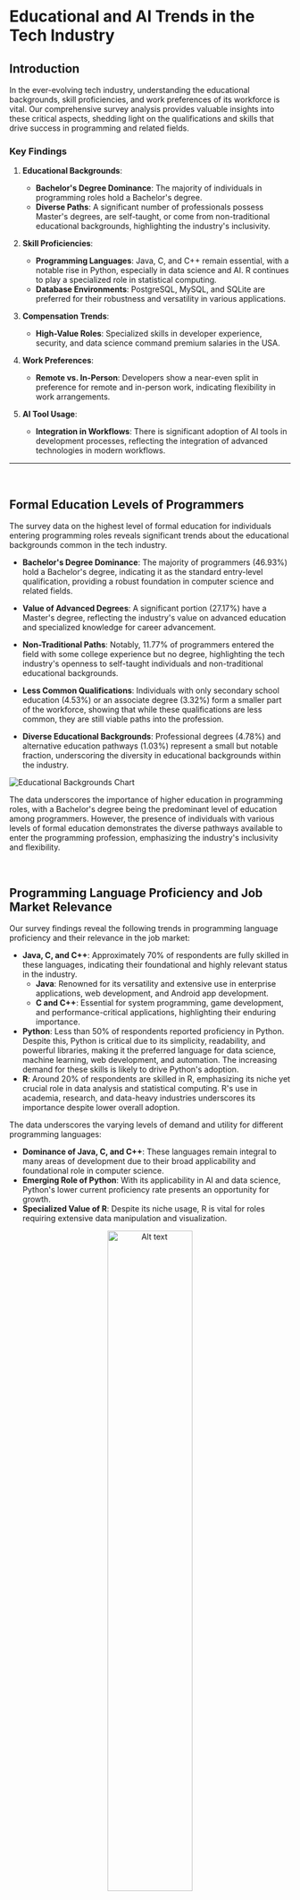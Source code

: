 
# Educational and AI Trends in the Tech Industry

## Introduction

In the ever-evolving tech industry, understanding the educational backgrounds, skill proficiencies, and work preferences of its workforce is vital. Our comprehensive survey analysis provides valuable insights into these critical aspects, shedding light on the qualifications and skills that drive success in programming and related fields.

### Key Findings

1. **Educational Backgrounds**: 
   - **Bachelor's Degree Dominance**: The majority of individuals in programming roles hold a Bachelor's degree.
   - **Diverse Paths**: A significant number of professionals possess Master's degrees, are self-taught, or come from non-traditional educational backgrounds, highlighting the industry's inclusivity.

2. **Skill Proficiencies**:
   - **Programming Languages**: Java, C, and C++ remain essential, with a notable rise in Python, especially in data science and AI. R continues to play a specialized role in statistical computing.
   - **Database Environments**: PostgreSQL, MySQL, and SQLite are preferred for their robustness and versatility in various applications.

3. **Compensation Trends**:
   - **High-Value Roles**: Specialized skills in developer experience, security, and data science command premium salaries in the USA.

4. **Work Preferences**:
   - **Remote vs. In-Person**: Developers show a near-even split in preference for remote and in-person work, indicating flexibility in work arrangements.

5. **AI Tool Usage**:
   - **Integration in Workflows**: There is significant adoption of AI tools in development processes, reflecting the integration of advanced technologies in modern workflows.

****
<br>

## Formal Education Levels of Programmers

The survey data on the highest level of formal education for individuals entering programming roles reveals significant trends about the educational backgrounds common in the tech industry.

- **Bachelor's Degree Dominance**: The majority of programmers (46.93%) hold a Bachelor's degree, indicating it as the standard entry-level qualification, providing a robust foundation in computer science and related fields.
  
- **Value of Advanced Degrees**: A significant portion (27.17%) have a Master's degree, reflecting the industry's value on advanced education and specialized knowledge for career advancement.
  
- **Non-Traditional Paths**: Notably, 11.77% of programmers entered the field with some college experience but no degree, highlighting the tech industry's openness to self-taught individuals and non-traditional educational backgrounds.
  
- **Less Common Qualifications**: Individuals with only secondary school education (4.53%) or an associate degree (3.32%) form a smaller part of the workforce, showing that while these qualifications are less common, they are still viable paths into the profession.
  
- **Diverse Educational Backgrounds**: Professional degrees (4.78%) and alternative education pathways (1.03%) represent a small but notable fraction, underscoring the diversity in educational backgrounds within the industry.

![Educational Backgrounds Chart](Charts/6.png)

The data underscores the importance of higher education in programming roles, with a Bachelor's degree being the predominant level of education among programmers. However, the presence of individuals with various levels of formal education demonstrates the diverse pathways available to enter the programming profession, emphasizing the industry's inclusivity and flexibility.

<br>

## Programming Language Proficiency and Job Market Relevance

Our survey findings reveal the following trends in programming language proficiency and their relevance in the job market:

- **Java, C, and C++**: Approximately 70% of respondents are fully skilled in these languages, indicating their foundational and highly relevant status in the industry. 
  - **Java**: Renowned for its versatility and extensive use in enterprise applications, web development, and Android app development.
  - **C and C++**: Essential for system programming, game development, and performance-critical applications, highlighting their enduring importance.
- **Python**: Less than 50% of respondents reported proficiency in Python. Despite this, Python is critical due to its simplicity, readability, and powerful libraries, making it the preferred language for data science, machine learning, web development, and automation. The increasing demand for these skills is likely to drive Python's adoption.
- **R**: Around 20% of respondents are skilled in R, emphasizing its niche yet crucial role in data analysis and statistical computing. R's use in academia, research, and data-heavy industries underscores its importance despite lower overall adoption.

The data underscores the varying levels of demand and utility for different programming languages:
- **Dominance of Java, C, and C++**: These languages remain integral to many areas of development due to their broad applicability and foundational role in computer science.
- **Emerging Role of Python**: With its applicability in AI and data science, Python's lower current proficiency rate presents an opportunity for growth.
- **Specialized Value of R**: Despite its niche usage, R is vital for roles requiring extensive data manipulation and visualization.

<p align="center">
  <img src="Charts/7.png" alt="Alt text" width="55%">
 
</p>


Understanding these trends enables both current professionals and aspiring programmers to prioritize their learning to align with market needs, ensuring they stay competitive and capable of meeting industry demands.

<br>

## Global Disparities in Programming Job Entries

The survey data on job entries by country reveals significant disparities in the number of professionals entering the programming field across different nations. Here are the details and arguments about the top three countries in terms of entries into this job area:

### United States of America (11,852 entries)
The United States leads by a substantial margin, with 11,852 entries. This dominance can be attributed to several factors:
- **Robust Tech Industry**: Numerous global tech giants headquartered in the US offer extensive job opportunities.
- **Educational Excellence**: The US educational system produces a high number of graduates in computer science and related fields, supported by world-renowned universities and a strong emphasis on STEM education.
- **Entrepreneurial Culture**: Significant venture capital investment in tech startups creates a fertile environment for programming professionals.

### Germany (3,969 entries)
Germany ranks second with 3,969 entries. As Europe’s largest economy, Germany has a strong industrial base and a growing tech sector.
- **Engineering Prowess**: Known for its engineering excellence, Germany is advancing in fields like automotive technology, industrial automation, and renewable energy, all of which require substantial software development expertise.
- **Quality Education**: The country's emphasis on high-quality education and vocational training contributes to a steady influx of skilled programmers into the job market.

### United Kingdom of Great Britain and Northern Ireland (3,536 entries)
The United Kingdom follows closely with 3,536 entries.
- **Established Tech Industry**: Significant tech hubs in London, Manchester, and Edinburgh drive demand for programming talent.
- **Higher Education System**: Leading universities in the UK produce a steady stream of computer science graduates, underpinning its position as a major player in the tech industry.

The disparity in job entries across different countries highlights the varying levels of development and investment in the tech sector globally. Countries like the United States, Germany, and the United Kingdom have established themselves as leading tech hubs due to a combination of strong educational systems, significant economic investment in technology, and a vibrant industry ecosystem that supports innovation and job creation.

In contrast, countries with minimal entries, such as Tajikistan and the Lao People's Democratic Republic, often face economic and infrastructural challenges that hinder the development of a robust tech industry. Limited access to quality education in technology-related fields and fewer job opportunities in the tech sector contribute to the low number of programming professionals in these regions.

![Global Disparities in Programming Job Entries](Charts/8.png)
These findings underscore the importance of strategic investments in education, infrastructure, and industry support to foster a thriving tech ecosystem capable of attracting and nurturing programming talent.

<br>

## Top Utilized and Preferences in Database Environments

The survey data reveals interesting trends in database environments where developers have done extensive work over the past year and their preferences for the upcoming year.

- **PostgreSQL (15.71%)**: Leads the pack, highlighting its popularity due to its robustness, scalability, and open-source nature.
- **MySQL (14.17%)**: Follows closely, reflecting its widespread use in web applications and as a reliable relational database management system.
- **SQLite (10.65%)**: Notable for its lightweight and self-contained nature, making it popular for mobile and embedded applications.
- **MongoDB (8.8%) and Microsoft SQL Server (8.78%)**: Show significant usage, emphasizing their roles in handling large datasets and enterprise-level applications respectively.
- **Redis (7.04%) and MariaDB (6.07%)**: Appreciated for their performance and compatibility.
- **Elasticsearch (4.62%), DynamoDB (3.06%), and Oracle (3.38%)**: Serve specialized needs in search, NoSQL databases, and large-scale enterprise solutions.

Looking ahead, the preferences for database environments indicate a continued reliance on established technologies with strong community support and versatility.

- **PostgreSQL and MySQL's high ratios**: Suggest developers value their ongoing evolution and reliability.
- **SQLite's considerable ratio**: Underlines the growing trend towards mobile and lightweight applications.
- **Interest in MongoDB and Microsoft SQL Server**: Indicates a sustained need for flexible, scalable, and robust database solutions.
- **Redis's popularity**: Points to the importance of in-memory data structure stores for caching and real-time analytics.
- **Specialized roles of Elasticsearch, DynamoDB, and Oracle**: Continue to secure their places in the ecosystem, catering to niche but critical areas of application development.

These insights highlight the dynamic and diverse nature of database environment preferences among developers. 
![](Charts/5.png)
<br>

## Programming Languages Worked With Compared to the Programming Languages Developers Want to Work With

The survey reveals that C, Java, JavaScript, and Python are the most utilized programming languages, with usage counts of 54,823, 35,891, 30,538, and 29,245 respectively. In contrast, languages such as Visual Basic (1,097), APL (277), and Flow (138) are among the least used.

Several factors may contribute to these findings:
- **C**: Its prominence can be attributed to its foundational role in system programming and its efficiency in resource-constrained environments.
- **Java**: Widespread use in enterprise applications, coupled with its portability across platforms, ensures its continued popularity.
- **JavaScript**: Essential role in web development makes it indispensable for front-end developers.
- **Python**: Simplicity and versatility, particularly in data science, artificial intelligence, and academic research, bolster its usage.

On the other hand, less popular languages like Visual Basic, APL, and Flow are either considered outdated, have niche applications, or lack the extensive community and industry support that bolster the popularity of more commonly used languages. This disparity in usage highlights the influence of industry demands, community support, and the evolving nature of technology on programming language adoption.

### Most Languages Worked With
| Rank | Programming Language | Usage Count |
|------|----------------------|-------------|
| 1    | C                    | 66,235      |
| 2    | Java                 | 55,724      |
| 3    | JavaScript           | 48,991      |
| 4    | HTML/CSS             | 39,916      |
| 5    | SQL                  | 38,804      |
| 6    | Python               | 35,888      |
| 7    | C++                  | 15,304      |
| 8    | Visual Basic         | 3,157       |
| 9    | Flow                 | 194         |
| 10   | APL                  | 151         |

The survey data indicates that the most desired programming languages to work with are C, Java, JavaScript, and Python, with respective interest counts of 54,823, 35,891, 30,538, and 29,245. Conversely, languages such as Flow (138), APL (277), and Visual Basic (1,097) are the least desired. This trend mirrors the actual usage patterns and can be attributed to several factors:
- **C**: Demand remains high due to its critical role in system-level programming and performance-critical applications.
- **Java**: Robust ecosystem and strong presence in enterprise environments make it a preferred choice among developers.
- **JavaScript**: Highly sought after due to its indispensability in web development and the ongoing expansion of web technologies.
- **Python**: Driven by its readability, ease of use, and powerful capabilities in emerging fields like data science, machine learning, and automation.

  ![Programming Language Usage and Preference](Charts/1.png)

On the other hand, Flow, APL, and Visual Basic are less desired due to their limited application scope, lack of modern use cases, and relatively smaller communities. Visual Basic, once popular for Windows application development, has seen a decline with the rise of more modern languages. APL, known for its niche in array processing, does not attract widespread interest due to its specialized nature. Flow, being a newer and less established language, has not yet garnered significant attention or adoption. These findings reflect the alignment between industry demands, the evolution of technology, and the preferences of the developer community in selecting programming languages for current and future projects.

### Most Languages Wanted to Work With
| Rank | Programming Language | Interest Count |
|------|----------------------|----------------|
| 1    | C                    | 54,823         |
| 2    | Java                 | 35,891         |
| 3    | JavaScript           | 30,538         |
| 4    | Python               | 29,245         |
| 5    | SQL                  | 26,772         |
| 6    | HTML/CSS             | 25,663         |
| 7    | C++                  | 10,668         |
| 8    | Visual Basic         | 1,097          |
| 9    | APL                  | 277            |
| 10   | Flow                 | 138            |

<br>

## Web Frameworks Worked With Compared to the Web Frameworks Developers Want to Work With

The survey data presents a clear picture of the current and desired usage of various web frameworks. **React** emerges as the most used web framework with 26,150 users and also tops the list of frameworks developers most want to work with, with 21,653 expressing interest. This can be attributed to React's robust ecosystem, extensive community support, and flexibility in building dynamic user interfaces.

**ASP.NET** and its modern variant **ASP.NET Core** also feature prominently. ASP.NET has 13,417 users, while ASP.NET Core is used by 11,341 developers. However, when it comes to future interest, ASP.NET garners 10,397 responses, and ASP.NET Core has 9,561, indicating a strong, sustained interest in these frameworks due to their reliability, performance, and integration with the Microsoft ecosystem.

**Next.js**, a framework built on top of React, is used by 10,483 developers and ranks second in desirability with 12,273 developers wanting to work with it. This reflects the growing trend towards server-side rendering and static site generation capabilities that Next.js offers, making it a popular choice for modern web development.

On the other end of the spectrum, frameworks like **Elm**, **Lit**, and **Qwik** are the least used and desired. Elm, with 516 current users and 924 developers interested in working with it, appeals to a niche audience due to its focus on functional programming and guaranteed absence of runtime exceptions. Lit, with 446 current users and 570 wanting to use it, and Qwik, with 323 users and 1,852 expressing interest, are emerging frameworks. While they are not widely adopted yet, the interest in Qwik suggests curiosity about its performance optimizations and innovative approach to modern web development.

![Web Framework Usage and Preference](Charts/2.png)

The comparison between current usage and future interest highlights a few key trends: established frameworks like React and Next.js continue to dominate due to their versatility and strong community support. ASP.NET frameworks maintain a strong presence, driven by their enterprise-grade capabilities. Meanwhile, emerging frameworks are generating interest, pointing to a future where performance and innovation could redefine the web development landscape.

### Web Frameworks Wanted to Work With
| Rank | Web Framework | Interest Count |
|------|---------------|----------------|
| 1    | React         | 21,653         |
| 2    | Next.js       | 12,273         |
| 3    | ASP.NET       | 10,397         |
| 4    | ASP.NET Core  | 9,561          |
| 5    | Qwik          | 1,852          |
| 6    | Elm           | 924            |
| 7    | Lit           | 570            |

### Web Frameworks Have Worked With
| Rank | Web Framework  | User Count |
|------|----------------|------------|
| 1    | React          | 26,150     |
| 2    | ASP.NET        | 13,417     |
| 3    | ASP.NET Core   | 11,341     |
| 4    | Next.js        | 10,483     |
| 5    | Elm            | 516        |
| 6    | Lit            | 446        |
| 7    | Qwik           | 323        |

<br>

## USA Top Ten Developer Types and Their Salaries with One Year of Experience

The survey data on annual total compensation across various tech roles in the USA highlights why the tech industry is considered one of the highest-paying industries. The data reveals that the highest compensation (with 1 year of experience) is being received by a **back-end developer**, with an annual compensation of $400,000. This is likely due to the critical role they play in building and maintaining the server-side logic of applications, which is crucial for ensuring the performance and reliability of services.

**Data scientist/Machine learning specialists** stand second on the list, with a total compensation of $300,000. This high compensation reflects the increasing demand for expertise in AI and data analytics, as these professionals drive innovation and provide valuable insights across industries.

**Hardware engineers** and **security professionals** each receive $250,000 annually. Hardware engineers are essential for developing and improving the physical components of technology, while security professionals are critical for protecting systems and data, a role that has gained heightened importance due to the rise in cyber threats.

Other roles such as **Developer Experience** ($230,000), **Developer for desktop or enterprise applications** ($220,000), and **full-stack developers** ($206,000) are also amongst the top salaried roles. The Developer Experience role, which focuses on improving the workflow and tools for developers, highlights the value placed on productivity and efficiency in software development processes.

This data underscores the varying levels of compensation tied to different specialties within the tech industry, reflecting market demand, the complexity of the roles, and the critical nature of the skills required. The high compensation for back-end developers, data scientists, and security professionals highlights their pivotal role in the current technological landscape.

### Top Ten Highest Salaries (USD)

| Rank | Working Area                                  | Total Compensation (USD) |
|------|-----------------------------------------------|--------------------------|
| 1    | Developer, back-end                          | 400,000                  |
| 2    | Data scientist or machine learning specialist| 300,000                  |
| 3    | Hardware Engineer                             | 250,000                  |
| 4    | Security professional                         | 250,000                  |
| 5    | Other working areas                           | 238,000                  |
| 6    | Developer Experience                          | 230,000                  |
| 7    | Security professional                         | 225,000                  |
| 8    | Developer, desktop or enterprise applications| 220,000                  |
| 9    | Developer, back-end                          | 220,000                  |
| 10   | Developer, full-stack                        | 206,000                  |

Further exploratory analysis of the data reveals the tech roles that, on average, earn the highest salaries. The role of **Developer Experience** tops the list with an average salary of $230,000, reflecting the high value placed on optimizing developer workflows and tools, which are crucial for enhancing productivity and efficiency in software development.

**Security professionals** follow, with an average salary of $188,666.67. This underscores the significant emphasis on cybersecurity, as protecting data and systems from breaches has become paramount in an increasingly digital world.

Developers specializing in **game or graphics development** earn an average of $155,000 annually. This high salary highlights the niche skills required in the gaming and graphics industry, which demand creativity and technical expertise.

**Hardware engineers** and **cloud infrastructure engineers** have average salaries of $137,800 and $137,645, respectively. Hardware engineers are vital for designing and developing physical computing components, while cloud infrastructure engineers ensure the reliability and scalability of cloud services, both essential roles in the tech ecosystem.

**Data scientists or machine learning specialists** earn an average of $134,250, reflecting the demand for expertise in data analytics and AI, which drive innovation and strategic decision-making in various industries.

**Back-end developers** have an average salary of $116,746.15, indicating the importance of their role in maintaining the server-side logic of applications, which is crucial for the performance and functionality of services.

**Research & Development roles** and **data engineers** earn average salaries of $114,666.67 and $113,333.33, respectively. These roles are critical for advancing technological capabilities and handling large datasets, driving progress and efficiency.

The 'Other' category, with an average salary of $109,048.18, likely includes various specialized roles that do not fit into the standard categories but still require significant expertise and contribute to the tech industry.

This data illustrates the diverse compensation landscape within the tech industry, emphasizing the value of specialized skills and the critical nature of various roles. The high salaries in roles like Developer Experience, security, and data science reflect the industry's prioritization of productivity, security, and data-driven decision-making.

### Top Ten Average Salaries (USD)

| Rank | Developer Type                              | Average Salary |
|------|---------------------------------------------|-----------------|
| 1    | Developer Experience                        | 230,000         |
| 2    | Security professional                       | 188,666.67     |
| 3    | Developer, game or graphics                 | 155,000         |
| 4    | Hardware Engineer                           | 137,800         |
| 5    | Cloud infrastructure engineer               | 137,645         |
| 6    | Data scientist or machine learning specialist | 134,250         |
| 7    | Developer, back-end                         | 116,746.15      |
| 8    | Research & Development role                 | 114,666.67      |
| 9    | Engineer, data                              | 113,333.33      |
| 10   | Other (please specify)                     | 109,048.18      |

<br>

## Work Preference Analysis of Developers

The global shift in work arrangements, accelerated by the COVID-19 pandemic, has led to diverse work preferences among professionals. This analysis focuses on understanding these preferences within the developer community. By examining data on work arrangements—remote, hybrid, and in-person—this project provides valuable insights into the current trends and preferences among developers. Such insights are crucial for tech companies, aspiring developers, and industry analysts.

This analysis is structured around four key visualizations:

- **General Work Preferences of Developers**
- **Work Preferences by Age**
- **Work Preferences by Country**
- **Work Preferences by Industry**
   
1. **General Work Preferences of Developers:** The first visualization provides a comprehensive view of developers' work preferences. The pie chart clearly shows that:
- A significant majority of developers prefer remote work.
- Hybrid work is the second most preferred option.
- In-person work is the least favored among the three categories.

2. **Work Preferences by Age**: The second set of visualizations dives deeper into how work preferences differ across various age groups. The bar charts reveal notable trends:
- Younger developers (18-24 years old) have a slightly higher preference for in-person work compared to other age groups.
- Across all age groups, remote and hybrid work arrangements are overwhelmingly preferred.
- Older developers show a particularly strong preference for remote work, likely valuing the reduced need for commuting and increased work-life balance.

<p align="center">
  <img src="Charts/10.png" alt="Alt text" width="55%">
  <img src="Charts/9.png" alt="Alt text" width="35%">
</p>


3. **Work Preferences by Country**: The third visualization analyzes work preferences across different countries, categorized into three groups based on the initial letter of the country's name:
- A to I
- J to Q
- R to Z

Each section's bar chart shows the distribution of job preferences within the group of countries. This analysis reveals significant variations in work preferences across different regions, providing valuable insights for multinational companies.
 ![Alt text](Charts/11.png)

4. **Work Preferences by Industry**: The fourth visualization delves into the variation in work preferences among different industries. The pie charts depict the proportion of work preferences for each industry category. Key findings include:
- The Information Services, IT, Software Development, or other Technology sector exhibits the highest overall flexibility, leading in both hybrid and remote work preferences.
- Traditional or physically demanding industries like Manufacturing and Legal Services show stronger preferences for in-person work.
- Financial Services exhibit a balanced approach, with notable shares in all three categories, indicating adaptability to different work environments.

![Alt text](Charts/12.png)
![Alt text](Charts/19.png)
![Alt text](Charts/20.png)

The data reveals a strong preference for remote and hybrid work among developers, which tech companies can leverage to enhance job satisfaction and productivity. Understanding age-related variations in preferences also helps create inclusive work environments. These insights are invaluable for aspiring developers, tech companies, and industry analysts, enabling them to foster a flexible, inclusive, and productive tech ecosystem.

<br>

## AI and Tech Industry

The advancement of AI and its tools has significantly streamlined workflows, benefiting users by making their tasks easier. However, it has also raised concerns about job security and created uncertainty about the appropriateness of using AI tools in professional settings. This data provides insights into these concerns by showcasing the general consensus on these issues, helping to answer some of the pressing questions and clear up confusion.

### AI Usage in Development Process

The majority of professional developers reported using AI tools in their development process (28.453k), while others expressed intentions to do so (16.98k), indicating a positive trend towards AI adoption. However, a significant number of developers stated they do not use AI tools and have no plans to do so (19.538k). This insight suggests varying attitudes towards AI among developers, with some embracing its benefits while others remain skeptical. The visualization also highlights similar trends among other developer groups, providing a comprehensive overview of AI adoption in the tech community.

![AI Usage in Development](Charts/4.png)

Interestingly, the largest proportion of individuals currently utilizing AI in development falls within the 25-34 age bracket, indicating a trend towards increased adoption among younger demographics. This suggests a shifting landscape where AI technology is progressively integrated across all age demographics, signifying its growing significance in the future.

![AI Usage by Age Group](Charts/17.png)

Furthermore, the pie chart illustrates opinions on whether using AI in the development process is favorable or not. A large majority, 48.3%, believe it is favorable, while 27.9% find it very favorable. Conversely, some developers are indifferent or express reservations about its impact. This insight sheds light on the overall sentiment towards AI adoption among developers.

![Favorability of AI Usage](Charts/3.svg)

Additionally, a grouped box plot visually represents the distribution of trust levels on accurancy of AI within each group of countries, divided into three sections based on the alphabetical range of their names.

1. **Median**: The line inside the box represents the median trust level, indicating the central tendency of the data.
2. **Interquartile Range (IQR)**: The box itself spans the IQR, containing the middle 50% of the data.
3. **Whiskers**: Lines extending from the box represent the range of the data, excluding outliers. They typically extend 1.5 times the IQR from the first and third quartiles.
4. **Outliers**: Individual data points lying beyond the whiskers are considered outliers and are shown separately.

Acording to the image, here's a customized interpretation of the trust levels in AI accuracy by country, categorized into four groups:

**Group 1: High Trust**: Countries in this group have a significant portion of responses in the 'Highly trust' category, with long bars extending towards this end. These countries exhibit a strong confidence in the accuracy of AI, suggesting positive public opinion and possibly good experiences with AI technologies.
- *Finland*
- *Singapore*
- *India*
- *Vietnam*
- *China*

**Group 2: Moderate Trust**: This group includes countries with a majority of responses in the 'Somewhat trust' category. The trust levels are positive but not as strong as in Group 1, indicating a cautiously optimistic view of AI among the public.
- *Netherlands*
- *Indonesia*
- *United Arab Emirates*
- *Sweden*
- *Malaysia*
- *Thailand*
- *Philippines*
- *South Korea*
- *Kenya*
- *Mexico*

**Group 3: Neutral / Mixed Feelings**: Countries here have their longest bars around the 'Neutral/Do not know' point. This suggests a lack of strong opinions towards AI accuracy, which could be due to a lack of exposure or understanding of AI technologies.
- *Germany*
- *United Kingdom*
- *United States*
- *Japan*
- *Brazil*
- *France*
- *Italy*
- *Spain*
- *Australia*
- *Canada*
- *Russia*
- *South Africa*
- *Poland*
- *Nigeria*

**Group 4: Low Trust**: The final group consists of countries with the majority of responses in the 'Somewhat distrust' and 'Highly distrust' categories. These countries show skepticism towards AI accuracy, which could stem from negative experiences, lack of information, or cultural attitudes towards technology.
- *Iran*
- *Egypt*
- *Turkey*
- *Greece*
- *Iraq*
- *Pakistan*
- *Bangladesh*
- *Sudan*
- *Venezuela*
- *Argentina*
- *Colombia*

![Trust in AI Tool Accuracy by Country](Charts/16.png)
The grouped box plot aids in exploring variations in trust levels among different regions, guiding policymakers, researchers, and industry professionals in understanding the factors influencing trust in AI tools and devising strategies to address concerns or capitalize on positive perceptions.

<br>

### Conclusion

This analysis provides a detailed understanding of educational and skill trends within the tech industry. It equips current and aspiring professionals with essential information to navigate and excel in this dynamic field. By recognizing the diverse educational backgrounds, key skill sets, and evolving work preferences, stakeholders can foster a more inclusive, flexible, and productive tech environment.
